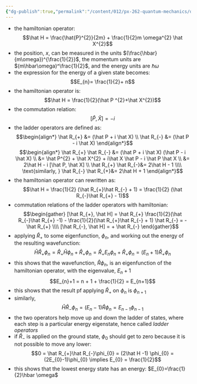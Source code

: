 ```yaml
---
{"dg-publish":true,"permalink":"/content/012/px-262-quantum-mechanics/d-ladder-operators-and-angular-momentum/px-262-d1-ladder-operators/","noteIcon":"1","created":"2024-11-25T10:50:32.000+00:00","updated":"2024-11-26T01:07:50.779+00:00"}
---
```


- the hamiltonian operator: 
  $$\hat H = \frac{\hat{P}^{2}}{2m} + \frac{1}{2}m \omega^{2} \hat X^{2}$$
- the position, $x$, can be measured in the units $(\frac{\hbar}{m\omega})^{\frac{1}{2}}$, the momentum units are $(m\hbar\omega)^\frac{1}{2}$, and the energy units are $\hbar\omega$
- the expression for the energy of a given state becomes: 
  $$E_{n}= \frac{1}{2}+ n$$
- the hamiltonian operator is: 
  $$\hat H = \frac{1}{2}(\hat P ^{2}+\hat X^{2})$$
- the commutation relation: 
  $$[\hat P , \hat X] = -i$$
- the ladder operators are defined as: 
  $$\begin{align*}
	\hat R_{+} &= (\hat P + i \hat X) \\
	\hat R_{-} &= (\hat P - i \hat X)
\end{align*}$$
$$\begin{align*}
	\hat R_{+} \hat R_{-} &= (\hat P + i \hat X) (\hat P - i \hat X) \\
	&= \hat P^{2} + \hat X^{2} + i\hat X \hat P - i \hat P \hat X \\
	&= 2\hat H - i [\hat P, \hat X] \\
	\hat R_{+} \hat R_{-}&= 2\hat H - 1 \\\\
	\text{similarly, } \hat R_{-} \hat R_{+}&= 2\hat H + 1 
\end{align*}$$
- the hamiltonian operator can rewritten as: 
  $$\hat H = \frac{1}{2} (\hat R_{+}\hat R_{-} + 1) = \frac{1}{2} (\hat R_{-}\hat R_{+} - 1)$$
- commutation relations of the ladder operators with hamiltonian: 
  $$\begin{gather}
	[\hat R_{+}, \hat H] = \hat R_{+} \frac{1}{2}(\hat R_{-}\hat R_{+} -1) - \frac{1}{2}(\hat R_{+}\hat R_{-} + 1) \hat R_{-} = - \hat R_{+} \\\\
	[\hat R_{-}, \hat H] = + \hat R_{-}
\end{gather}$$
- applying $\hat R_{+}$ to some eigenfunction, $\phi_n$, and working out the energy of the resulting wavefunction: 
  $$\hat H \hat R_{+} \phi_{n} = \hat R_{+} \hat H \phi_{n} + \hat R_{+} \phi_{n} = \hat R_{+}E_{n}\phi_{n}+ \hat R_{+} \phi_{n} = (E_{n}+1)\hat R_{+}\phi_{n}$$
- this shows that the wavefunction, $\hat R \phi_{n}$, is an eigenfunction of the hamiltonian operator, with the eigenvalue, $E_{n}+1$
$$E_{n}+1 = n + 1 + \frac{1}{2} = E_{n+1}$$
- this shows that the result pf applying $\hat R_{+}$ on $\phi_n$ is $\phi_{n+1}$
- similarly, 
  $$\hat H \hat R_{-}\phi_{n} = (E_{n}-1) \hat R \phi_{n} = E_{n-1}\phi_{n-1}$$
- the two operators help move up and down the ladder of states, where each step is a particular energy eigenstate, hence called *ladder operators*
- if $\hat R_{-}$ is applied on the ground state, $\phi_0$ should get to zero because it is not possible to move any lower: 
  $$0 = \hat R_{+}\hat R_{-}\phi_{0} = (2\hat H -1) \phi_{0} = (2E_{0}-1)\phi_{0} \implies E_{0} = \frac{1}{2}$$
- this shows that the lowest energy state has an energy: $E_{0}=\frac{1}{2}\hbar \omega$
